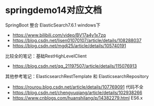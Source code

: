 # springdemo14对应文档
SpringBoot 整合 ElasticSearch7.6.1  windows下
- https://www.bilibili.com/video/BV17a4y1x7zq
- https://blog.csdn.net/lisen01070107/article/details/108288037
- https://blog.csdn.net/mgdj25/article/details/105740191

比较全的笔记：基础RestHighLevelClient
- https://blog.csdn.net/qq_21197507/article/details/115076913

其他参考笔记：ElasticsearchRestTemplate 和 ElasticsearchRepository
- https://rourou.blog.csdn.net/article/details/107769091 代码不全
- https://blog.csdn.net/chengyuqiang/article/details/102938266
- https://www.cnblogs.com/huanshilang/p/14382279.html    ES6.x
